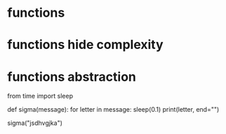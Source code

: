 # functions
# functions hide complexity
# functions abstraction
from time import sleep

def sigma(message):
    for letter in message:
        sleep(0.1)
        print(letter, end="")

sigma("jsdhvgjka")  
